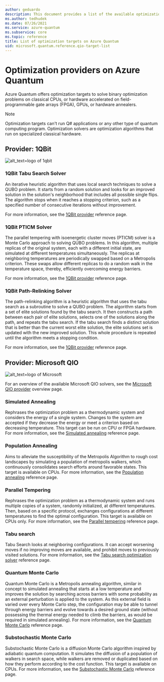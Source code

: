 ```yaml
---
author: geduardo
description: This document provides a list of the available optimization providers on Azure Quantum.
ms.author: tedhudek
ms.date: 07/26/2021
ms.service: azure-quantum
ms.subservice: core
ms.topic: reference
title: List of optimization targets on Azure Quantum
uid: microsoft.quantum.reference.qio-target-list
---
```


# Optimization providers on Azure Quantum

Azure Quantum offers optimization targets to solve binary optimization problems on classical CPUs, or hardware accelerated on field-programmable gate arrays (FPGA), GPUs, or hardware annealers.

> [!NOTE]
> Optimization targets can't run Q# applications or any other type of quantum computing program. Optimization solvers are optimization algorithms that run on specialized classical hardware.

## Provider: 1QBit

![alt_text=logo of 1qbit](~/media/logo-1qbit.png)

### 1QBit Tabu Search Solver


An iterative heuristic algorithm that uses local search techniques to solve a QUBO problem. It starts from a random solution and looks for an improved solution in the solution's neighborhood that includes all possible single flips. The algorithm stops when it reaches a stopping criterion, such as a specified number of consecutive iterations without improvement.


For more information, see the [1QBit provider](xref:microsoft.quantum.providers.optimization.1qbit#tabu-search-solver) reference page.

### 1QBit PTICM Solver

The parallel tempering with isoenergetic cluster moves (PTICM) solver is a Monte Carlo approach to solving QUBO problems. In this algorithm, multiple replicas of the original system, each with a different initial state, are simulated at different temperatures simultaneously. The replicas at neighboring temperatures are periodically swapped based on a Metropolis criterion. These swaps allow different replicas to do a random walk in the temperature space, thereby, efficiently overcoming energy barriers.

For more information, see the [1QBit provider](xref:microsoft.quantum.providers.optimization.1qbit#pticm-solver) reference page.

### 1QBit Path-Relinking Solver

The path-relinking algorithm is a heuristic algorithm that uses the tabu search as a subroutine to solve a QUBO problem. The algorithm starts from a set of elite solutions found by the tabu search. It then constructs a path between each pair of elite solutions, selects one of the solutions along the path, and repeats the tabu search. If the tabu search finds a distinct solution that is better than the current worst elite solution, the elite solutions set is updated with the new improved solution. This whole procedure is repeated until the algorithm meets a stopping condition.

For more information, see the [1QBit provider](xref:microsoft.quantum.providers.optimization.1qbit#path-relinking-solver) reference page.

## Provider: Microsoft QIO

![alt_text=logo of Microsoft](~/media/logo-microsoft.png)


For an overview of the available Microsoft QIO solvers, see the [Microsoft QIO provider](xref:microsoft.quantum.optimization.providers.microsoft.qio) overview page.


### Simulated Annealing

Rephrases the optimization problem as a thermodynamic system and considers the energy of a single system. Changes to the system are accepted if they decrease the energy or meet a criterion based on decreasing temperature. This target can be run on CPU or FPGA hardware. For more information, see the [Simulated annealing](xref:microsoft.quantum.optimization.simulated-annealing) reference page.

### Population Annealing

Aims to alleviate the susceptibility of the Metropolis Algorithm to rough cost landscapes by simulating a population of metropolis walkers, which continuously consolidates search efforts around favorable states. This target is available on CPUs. For more information, see the [Population annealing](xref:microsoft.quantum.optimization.population-annealing) reference page.

### Parallel Tempering

Rephrases the optimization problem as a thermodynamic system and runs multiple copies of a system, randomly initialized, at different temperatures. Then, based on a specific protocol, exchanges configurations at different temperatures to find the optimal configuration. This target is available on CPUs only. For more information, see the [Parallel tempering](xref:microsoft.quantum.optimization.parallel-tempering) reference page.

### Tabu search

Tabu Search looks at neighboring configurations. It can accept worsening moves if no improving moves are available, and prohibit moves to previously visited solutions. For more information, see the [Tabu search optimization solver](xref:microsoft.quantum.optimization.tabu) reference page.

### Quantum Monte Carlo

Quantum Monte Carlo is a Metropolis annealing algorithm, similar in concept to simulated annealing that starts at a low temperature and improves the solution by searching across barriers with some probability as an external perturbation is applied to the system. As this external field is varied over every Monte Carlo step, the configuration may be able to tunnel through energy barriers and evolve towards a desired ground state (without possessing the thermal energy needed to climb the barriers, as would be required in simulated annealing). For more information, see the [Quantum Monte Carlo](xref:microsoft.quantum.optimization.quantum-monte-carlo) reference page.

### Substochastic Monte Carlo

Substochastic Monte Carlo is a diffusion Monte Carlo algorithm inspired by adiabatic quantum computation. It simulates the diffusion of a population of walkers in search space, while walkers are removed or duplicated based on how they perform according to the cost function. This target is available on CPUs. For more information, see the [Substochastic Monte Carlo](xref:microsoft.quantum.optimization.substochastic-monte-carlo) reference page.

